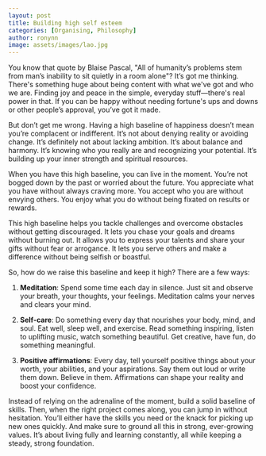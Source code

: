 ```yaml
---
layout: post
title: Building high self esteem
categories: [Organising, Philosophy]
author: ronynn
image: assets/images/lao.jpg
---
```


You know that quote by Blaise Pascal, "All of humanity’s problems stem from man’s inability to sit quietly in a room alone"? It’s got me thinking. There's something huge about being content with what we've got and who we are. Finding joy and peace in the simple, everyday stuff—there's real power in that. If you can be happy without needing fortune's ups and downs or other people’s approval, you’ve got it made.

But don’t get me wrong. Having a high baseline of happiness doesn’t mean you’re complacent or indifferent. It’s not about denying reality or avoiding change. It’s definitely not about lacking ambition. It’s about balance and harmony. It’s knowing who you really are and recognizing your potential. It’s building up your inner strength and spiritual resources.

When you have this high baseline, you can live in the moment. You’re not bogged down by the past or worried about the future. You appreciate what you have without always craving more. You accept who you are without envying others. You enjoy what you do without being fixated on results or rewards.

This high baseline helps you tackle challenges and overcome obstacles without getting discouraged. It lets you chase your goals and dreams without burning out. It allows you to express your talents and share your gifts without fear or arrogance. It lets you serve others and make a difference without being selfish or boastful.

So, how do we raise this baseline and keep it high? There are a few ways:

1. **Meditation**: Spend some time each day in silence. Just sit and observe your breath, your thoughts, your feelings. Meditation calms your nerves and clears your mind.

2. **Self-care**: Do something every day that nourishes your body, mind, and soul. Eat well, sleep well, and exercise. Read something inspiring, listen to uplifting music, watch something beautiful. Get creative, have fun, do something meaningful.

3. **Positive affirmations**: Every day, tell yourself positive things about your worth, your abilities, and your aspirations. Say them out loud or write them down. Believe in them. Affirmations can shape your reality and boost your confidence.

Instead of relying on the adrenaline of the moment, build a solid baseline of skills. Then, when the right project comes along, you can jump in without hesitation. You’ll either have the skills you need or the knack for picking up new ones quickly. And make sure to ground all this in strong, ever-growing values. It’s about living fully and learning constantly, all while keeping a steady, strong foundation.

